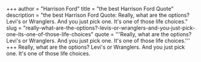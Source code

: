 +++
author = "Harrison Ford"
title = "the best Harrison Ford Quote"
description = "the best Harrison Ford Quote: Really, what are the options? Levi's or Wranglers. And you just pick one. It's one of those life choices."
slug = "really-what-are-the-options?-levis-or-wranglers-and-you-just-pick-one-its-one-of-those-life-choices"
quote = '''Really, what are the options? Levi's or Wranglers. And you just pick one. It's one of those life choices.'''
+++
Really, what are the options? Levi's or Wranglers. And you just pick one. It's one of those life choices.
